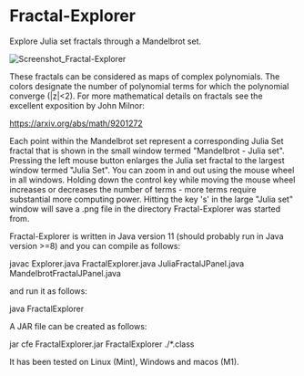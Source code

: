 # Fractal-Explorer

Explore Julia set fractals through a Mandelbrot set.

![Screenshot_Fractal-Explorer](https://user-images.githubusercontent.com/20295285/126981180-c6f859d3-a5e4-43b3-accb-ac3df2d15b18.png)

These fractals can be considered as maps of complex polynomials. The colors designate the number of polynomial terms for which the polynomial converge (|z|<2). For more mathematical details on fractals see the excellent exposition by John Milnor:

https://arxiv.org/abs/math/9201272

Each point within the Mandelbrot set represent a corresponding Julia Set fractal that is shown in the small window termed "Mandelbrot - Julia set". Pressing the left mouse button enlarges the Julia set fractal to the largest window termed "Julia Set". You can zoom in and out using the mouse wheel in all windows. Holding down the control key while moving the mouse wheel increases or decreases the number of terms - more terms require substantial more computing power. Hitting the key 's' in the large "Julia set" window will save a .png file in the directory Fractal-Explorer was started from.

Fractal-Explorer is written in Java version 11 (should probably run in Java version >=8) and you can compile as follows:

javac Explorer.java FractalExplorer.java JuliaFractalJPanel.java MandelbrotFractalJPanel.java

and run it as follows:

java FractalExplorer

A JAR file can be created as follows:

jar cfe FractalExplorer.jar FractalExplorer ./*.class

It has been tested on Linux (Mint), Windows and macos (M1).
